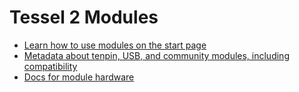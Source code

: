 # Tessel 2 Modules

* [Learn how to use modules on the start page](//start.tessel.io/modules)
* [Metadata about tenpin, USB, and community modules, including compatibility](https://github.com/tessel/hardware-modules)
* [Docs for module hardware](https://github.com/tessel/hardware/blob/master/modules-overview.md)
